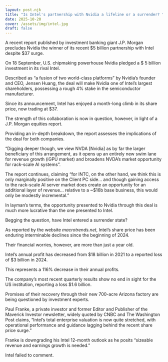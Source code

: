 ```yaml
---
layout: post.njk
title: "Is Intel's partnership with Nvidia a lifeline or a surrender? "
date: 2025-10-20
cover: /assets/img/intel.jpg
draft: false
---
```

A recent report published by investment banking giant J.P. Morgan precludes Nvidia the winner of its recent $5 billion partnership with Intel despite $37 surge. 

On 18 September, U.S. chipmaking powerhouse Nvidia pledged a $ 5 billion investment in its rival Intel. 

Described as “a fusion of two world-class platforms” by Nvidia’s founder and CEO, Jensen Huang, the deal will make Nvidia one of Intel’s largest shareholders, possessing a rough 4% stake in the semiconductor manufacturer.

Since its announcement, Intel has enjoyed a month-long climb in its share price, now trading at $37. 

The strength of this collaboration is now in question, however, in light of a J.P. Morgan equities report. 

Providing an in-depth breakdown, the report assesses the implications of the deal for both companies. 

“Digging deeper though, we view NVDA \[Nvidia] as by far the larger beneficiary of this arrangement, as it opens up an entirely new swim lane for revenue growth (iGPU market) and broadens NVDA’s market opportunity
for rack-scale AI systems”. 

The report continues, claiming “for INTC, on the other hand, we think this is only marginally positive on the Client PC side… and
though gaining access to the rack-scale AI server market does create an opportunity for an additional layer of revenue… relative to a ~$16b base business, this would only be modestly incremental.”

In layman’s terms, the opportunity presented to Nvidia through this deal is much more lucrative than the one presented to Intel. 

Begging the question, have Intel entered a surrender state?

As reported by the website *macrotrends.net*, Intel’s share price has been enduring interminable declines since the beginning of 2024. 

Their financial worries, however, are more than just a year old. 

Intel’s annual profit has decreased from $18 billion in 2021 to a reported loss of $3 billion in 2024. 

This represents a 116% decrease in their annual profits. 

The company’s most recent quarterly results show no end in sight for the US institution, reporting a loss $1.6 billion. 

Promises of their recovery through their new 700-acre Arizona factory are being questioned by investment experts. 

Paul Franke, a private investor and former Editor and Publisher of the Maverick Investor newsletter, widely quoted by CNBC and The
Washington Post claims, “Intel’s total enterprise valuation is now quite stretched, with operational performance and guidance lagging behind the recent
share price surge.” 

Franke is downgrading his Intel 12-month outlook as he posits “sizeable revenue and earnings growth is needed.”

Intel failed to comment.
